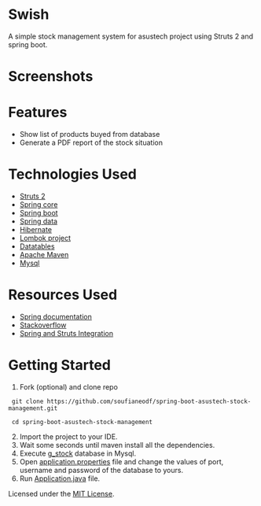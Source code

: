 # Swish

A simple stock management system for asustech project using Struts 2 and spring boot.

# Screenshots

# Features

* Show list of products buyed from database
* Generate a PDF report of the stock situation

# Technologies Used

* [Struts 2](https://struts.apache.org/)
* [Spring core](https://spring.io/projects/spring-framework)
* [Spring boot](https://spring.io/projects/spring-boot)
* [Spring data](https://spring.io/projects/spring-data)
* [Hibernate](https://hibernate.org/)
* [Lombok project](https://projectlombok.org/)
* [Datatables](https://datatables.net/)
* [Apache Maven](https://maven.apache.org/)
* [Mysql](https://www.mysql.com/)


# Resources Used

* [Spring documentation](https://spring.io)
* [Stackoverflow](https://stackoverflow.com/)
* [Spring and Struts Integration](https://www.codejava.net/frameworks/spring/spring-4-and-struts-2-integration-tutorial-part-2-java-based-and-annotations)

# Getting Started

1. Fork (optional) and clone repo
```
 git clone https://github.com/soufianeodf/spring-boot-asustech-stock-management.git

 cd spring-boot-asustech-stock-management
```
2. Import the project to your IDE.
3. Wait some seconds until maven install all the dependencies.
4. Execute [g_stock](src/main/resources/g_stock.sql) database in Mysql.
5. Open [application.properties](src/main/resources/application.properties) file and change the values of port, username and password of the database to yours.
6. Run [Application.java](src/main/java/org/mvnsearch/ssh/demo/Application.java) file.

Licensed under the [MIT License](LICENSE).
